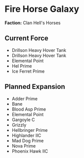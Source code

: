 # Fire Horse Galaxy
**Faction:** Clan Hell's Horses
## Current Force
- Drillson Heavy Hover Tank
- Drillson Heavy Hover Tank
- Elemental Point
- Hel Prime
- Ice Ferret Prime
## Planned Expansion
- Adder Prime
- Bane
- Blood Asp Prime
- Elemental Point
- Gargoyle C
- Grizzly
- Hellbringer Prime
- Highlander IIC
- Mad Dog Prime
- Nova Prime
- Phoenix Hawk IIC
